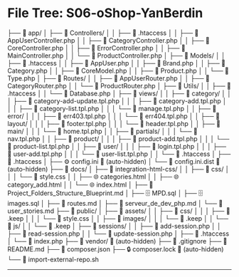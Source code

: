 # File Tree: S06-oShop-YanBerdin

├── 📁 app/
│   ├── 📁 Controllers/
│   │   ├── 📄 .htaccess
│   │   ├── 🐘 AppUserController.php
│   │   ├── 🐘 CategoryController.php
│   │   ├── 🐘 CoreController.php
│   │   ├── 🐘 ErrorController.php
│   │   ├── 🐘 MainController.php
│   │   └── 🐘 ProductController.php
│   ├── 📁 Models/
│   │   ├── 📄 .htaccess
│   │   ├── 🐘 AppUser.php
│   │   ├── 🐘 Brand.php
│   │   ├── 🐘 Category.php
│   │   ├── 🐘 CoreModel.php
│   │   ├── 🐘 Product.php
│   │   └── 🐘 Type.php
│   ├── 📁 Routes/
│   │   ├── 🐘 AppUserRouter.php
│   │   ├── 🐘 CategoryRouter.php
│   │   └── 🐘 ProductRouter.php
│   ├── 📁 Utils/
│   │   ├── 📄 .htaccess
│   │   └── 🐘 Database.php
│   ├── 📁 views/
│   │   ├── 📁 category/
│   │   │   ├── 🐘 category-add-update.tpl.php
│   │   │   ├── 🐘 category-add.tpl.php
│   │   │   ├── 🐘 category-list.tpl.php
│   │   │   └── 🐘 manage.tpl.php
│   │   ├── 📁 error/
│   │   │   ├── 🐘 err403.tpl.php
│   │   │   └── 🐘 err404.tpl.php
│   │   ├── 📁 layout/
│   │   │   ├── 🐘 footer.tpl.php
│   │   │   └── 🐘 header.tpl.php
│   │   ├── 📁 main/
│   │   │   └── 🐘 home.tpl.php
│   │   ├── 📁 partials/
│   │   │   └── 🐘 nav.tpl.php
│   │   ├── 📁 product/
│   │   │   ├── 🐘 product-add.tpl.php
│   │   │   └── 🐘 product-list.tpl.php
│   │   ├── 📁 user/
│   │   │   ├── 🐘 login.tpl.php
│   │   │   ├── 🐘 user-add.tpl.php
│   │   │   └── 🐘 user-list.tpl.php
│   │   └── 📄 .htaccess
│   ├── 📄 .htaccess
│   ├── ⚙️ config.ini 🚫 (auto-hidden)
│   └── 📄 config.ini.dist 🚫 (auto-hidden)
├── 📁 docs/
│   ├── 📁 integration-html-css/
│   │   ├── 📁 css/
│   │   │   └── 🎨 style.css
│   │   ├── 🌐 categories.html
│   │   ├── 🌐 category_add.html
│   │   └── 🌐 index.html
│   ├── 📝 Project_Folders_Structure_Blueprint.md
│   ├── 🗄️ MPD.sql
│   ├── 🗄️ images.sql
│   ├── 📝 routes.md
│   ├── 📝 serveur_de_dev_php.md
│   └── 📝 user_stories.md
├── 📁 public/
│   ├── 📁 assets/
│   │   ├── 📁 css/
│   │   │   ├── 📄 .keep
│   │   │   └── 🎨 style.css
│   │   ├── 📁 images/
│   │   │   └── 📄 .keep
│   │   └── 📁 js/
│   │       └── 📄 .keep
│   ├── 📁 sessions/
│   │   ├── 🐘 add-session.php
│   │   ├── 🐘 read-session.php
│   │   └── 🐘 update-session.php
│   ├── 📄 .htaccess
│   └── 🐘 index.php
├── 📁 vendor/ 🚫 (auto-hidden)
├── 🚫 .gitignore
├── 📖 README.md
├── 📄 composer.json
├── 🔒 composer.lock 🚫 (auto-hidden)
└── 🐚 import-external-repo.sh

---
